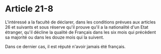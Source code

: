 # Article 21-8

L'intéressé a la faculté de déclarer, dans les conditions prévues aux articles 26 et suivants et sous réserve qu'il prouve qu'il a la nationalité d'un Etat étranger, qu'il décline la qualité de Français dans les six mois qui précèdent sa majorité ou dans les douze mois qui la suivent.

Dans ce dernier cas, il est réputé n'avoir jamais été français.
